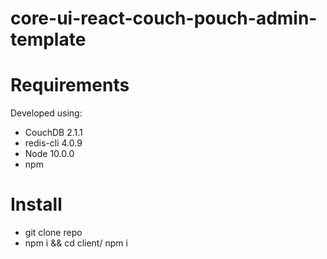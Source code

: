 # core-ui-react-couch-pouch-admin-template

# Requirements
Developed using:
+ CouchDB 2.1.1
+ redis-cli 4.0.9
+ Node 10.0.0
+ npm


# Install
+ git clone repo
+ npm i && cd client/ npm i
